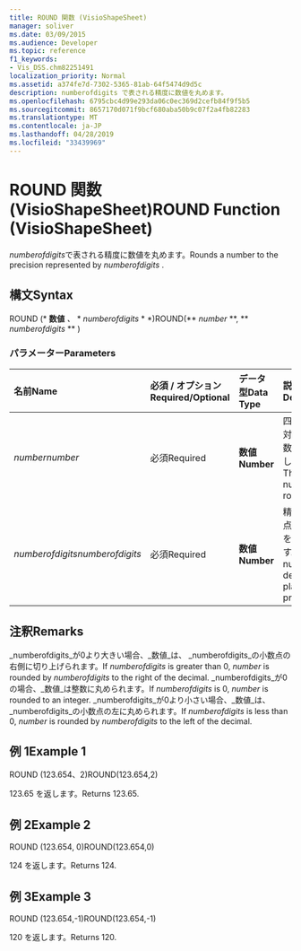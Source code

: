 ```yaml
---
title: ROUND 関数 (VisioShapeSheet)
manager: soliver
ms.date: 03/09/2015
ms.audience: Developer
ms.topic: reference
f1_keywords:
- Vis_DSS.chm82251491
localization_priority: Normal
ms.assetid: a374fe7d-7302-5365-81ab-64f5474d9d5c
description: numberofdigits で表される精度に数値を丸めます。
ms.openlocfilehash: 6795cbc4d99e293da06c0ec369d2cefb84f9f5b5
ms.sourcegitcommit: 8657170d071f9bcf680aba50b9c07f2a4fb82283
ms.translationtype: MT
ms.contentlocale: ja-JP
ms.lasthandoff: 04/28/2019
ms.locfileid: "33439969"
---
```

# <a name="round-function-visioshapesheet"></a><span data-ttu-id="032ba-103">ROUND 関数 (VisioShapeSheet)</span><span class="sxs-lookup"><span data-stu-id="032ba-103">ROUND Function (VisioShapeSheet)</span></span>

<span data-ttu-id="032ba-104">*numberofdigits*で表される精度に数値を丸めます。</span><span class="sxs-lookup"><span data-stu-id="032ba-104">Rounds a number to the precision represented by  *numberofdigits*  .</span></span> 
  
## <a name="syntax"></a><span data-ttu-id="032ba-105">構文</span><span class="sxs-lookup"><span data-stu-id="032ba-105">Syntax</span></span>

<span data-ttu-id="032ba-106">ROUND (\* **数値** *、* \* *numberofdigits* \* \*)</span><span class="sxs-lookup"><span data-stu-id="032ba-106">ROUND(\*\* *number* \*\*, \*\* *numberofdigits* \*\* )</span></span> 
  
### <a name="parameters"></a><span data-ttu-id="032ba-107">パラメーター</span><span class="sxs-lookup"><span data-stu-id="032ba-107">Parameters</span></span>

|<span data-ttu-id="032ba-108">**名前**</span><span class="sxs-lookup"><span data-stu-id="032ba-108">**Name**</span></span>|<span data-ttu-id="032ba-109">**必須 / オプション**</span><span class="sxs-lookup"><span data-stu-id="032ba-109">**Required/Optional**</span></span>|<span data-ttu-id="032ba-110">**データ型**</span><span class="sxs-lookup"><span data-stu-id="032ba-110">**Data Type**</span></span>|<span data-ttu-id="032ba-111">**説明**</span><span class="sxs-lookup"><span data-stu-id="032ba-111">**Description**</span></span>|
|:-----|:-----|:-----|:-----|
| <span data-ttu-id="032ba-112">_number_</span><span class="sxs-lookup"><span data-stu-id="032ba-112">_number_</span></span> <br/> |<span data-ttu-id="032ba-113">必須</span><span class="sxs-lookup"><span data-stu-id="032ba-113">Required</span></span>  <br/> |<span data-ttu-id="032ba-114">**数値**</span><span class="sxs-lookup"><span data-stu-id="032ba-114">**Number**</span></span> <br/> |<span data-ttu-id="032ba-115">四捨五入の対象となる数値を指定します。</span><span class="sxs-lookup"><span data-stu-id="032ba-115">The number to round off.</span></span>  <br/> |
| <span data-ttu-id="032ba-116">_numberofdigits_</span><span class="sxs-lookup"><span data-stu-id="032ba-116">_numberofdigits_</span></span> <br/> |<span data-ttu-id="032ba-117">必須</span><span class="sxs-lookup"><span data-stu-id="032ba-117">Required</span></span>  <br/> |<span data-ttu-id="032ba-118">**数値**</span><span class="sxs-lookup"><span data-stu-id="032ba-118">**Number**</span></span> <br/> |<span data-ttu-id="032ba-119">精度の小数点以下桁数を指定します。</span><span class="sxs-lookup"><span data-stu-id="032ba-119">The number of decimal places of precision.</span></span>  <br/> |
   
## <a name="remarks"></a><span data-ttu-id="032ba-120">注釈</span><span class="sxs-lookup"><span data-stu-id="032ba-120">Remarks</span></span>

<span data-ttu-id="032ba-121">_numberofdigits_が0より大きい場合、_数値_は、 _numberofdigits_の小数点の右側に切り上げられます。</span><span class="sxs-lookup"><span data-stu-id="032ba-121">If  _numberofdigits_ is greater than 0,  _number_ is rounded by  _numberofdigits_ to the right of the decimal.</span></span> <span data-ttu-id="032ba-122">_numberofdigits_が0の場合、_数値_は整数に丸められます。</span><span class="sxs-lookup"><span data-stu-id="032ba-122">If  _numberofdigits_ is 0,  _number_ is rounded to an integer.</span></span> <span data-ttu-id="032ba-123">_numberofdigits_が0より小さい場合、_数値_は、 _numberofdigits_の小数点の左に丸められます。</span><span class="sxs-lookup"><span data-stu-id="032ba-123">If  _numberofdigits_ is less than 0,  _number_ is rounded by  _numberofdigits_ to the left of the decimal.</span></span> 
  
## <a name="example-1"></a><span data-ttu-id="032ba-124">例 1</span><span class="sxs-lookup"><span data-stu-id="032ba-124">Example 1</span></span>

<span data-ttu-id="032ba-125">ROUND (123.654、2)</span><span class="sxs-lookup"><span data-stu-id="032ba-125">ROUND(123.654,2)</span></span>
  
<span data-ttu-id="032ba-126">123.65 を返します。</span><span class="sxs-lookup"><span data-stu-id="032ba-126">Returns 123.65.</span></span>
  
## <a name="example-2"></a><span data-ttu-id="032ba-127">例 2</span><span class="sxs-lookup"><span data-stu-id="032ba-127">Example 2</span></span>

<span data-ttu-id="032ba-128">ROUND (123.654, 0)</span><span class="sxs-lookup"><span data-stu-id="032ba-128">ROUND(123.654,0)</span></span>
  
<span data-ttu-id="032ba-129">124 を返します。</span><span class="sxs-lookup"><span data-stu-id="032ba-129">Returns 124.</span></span>
  
## <a name="example-3"></a><span data-ttu-id="032ba-130">例 3</span><span class="sxs-lookup"><span data-stu-id="032ba-130">Example 3</span></span>

<span data-ttu-id="032ba-131">ROUND (123.654,-1)</span><span class="sxs-lookup"><span data-stu-id="032ba-131">ROUND(123.654,-1)</span></span>
  
<span data-ttu-id="032ba-132">120 を返します。</span><span class="sxs-lookup"><span data-stu-id="032ba-132">Returns 120.</span></span>
  

